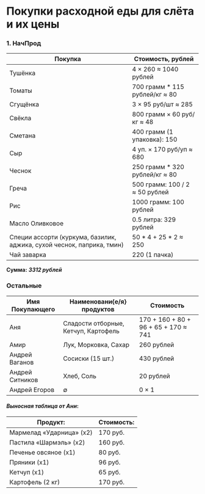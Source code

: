# Покупки расходной еды для слёта и их цены

### 1. НачПрод

| Покупка                                                      | Стоимость, рублей              |
| ------------------------------------------------------------ | ------------------------------ |
| Тушёнка                                                      | 4 × 260 ≈ 1040 рублей          |
| Томаты                                                       | 700 грамм * 115 рублей/кг ≈ 80 |
| Сгущёнка                                                     | 3 × 95 руб/шт ≈ 285            |
| Свёкла                                                       | 800 грамм × 60 руб/кг ≈ 48     |
| Сметана                                                      | 400 грамм (1 упаковка): 150    |
| Сыр                                                          | 4 уп. × 170 руб/уп ≈ 680       |
| Чеснок                                                       | 250 грамм * 320 рублей/кг ≈ 80 |
| Греча                                                        | 500 грамм: 100 / 2 ≈ 50 рублей |
| Рис                                                          | 1000 грамм: 100 рублей         |
| Масло Оливковое                                              | 0.5 литра: 329 рублей          |
| Cпеции ассорти (куркума, базилик, аджика, сухой чеснок, паприка, тмин) | 50 * 4 + 25 * 2 ≈ 250          |
| Чай заварка                                                  | 220 (1 пачка)                  |



**Сумма:** ***3312 рублей***



### Остальные

| Имя Покупающего | Наименовани{е/я} продуктов           | Стоимость                            |
| --------------- | ------------------------------------ | ------------------------------------ |
| Аня             | Сладости отборные, Кетчуп, Картофель | 170 + 160 + 80 + 96 + 65 + 170 ≈ 741 |
| Амир            | Лук, Морковка, Сахар                 | 260 рублей                           |
| Андрей Ваганов  | Сосиски (15 шт.)                     | 430 рублей                           |
| Андрей Ситников | Хлеб, Соль                           | 20 рублей                            |
| Андрей Егоров   | ∅                                    | 0 × 1                                |





#### *Выносная таблица от Ани*:

| Продукт:                  | Стоимость: |
| ------------------------- | ---------- |
| Мармелад  «Ударница» (х2) | 170  руб.  |
| Пастила  «Шармэль» (х2)   | 160  руб.  |
| Печенье  овсяное (х1)     | 80  руб.   |
| Пряники  (х1)             | 96  руб.   |
| Кетчуп  (х1)              | 65  руб.   |
| Картофель  (2 кг)         | 170  руб.  |